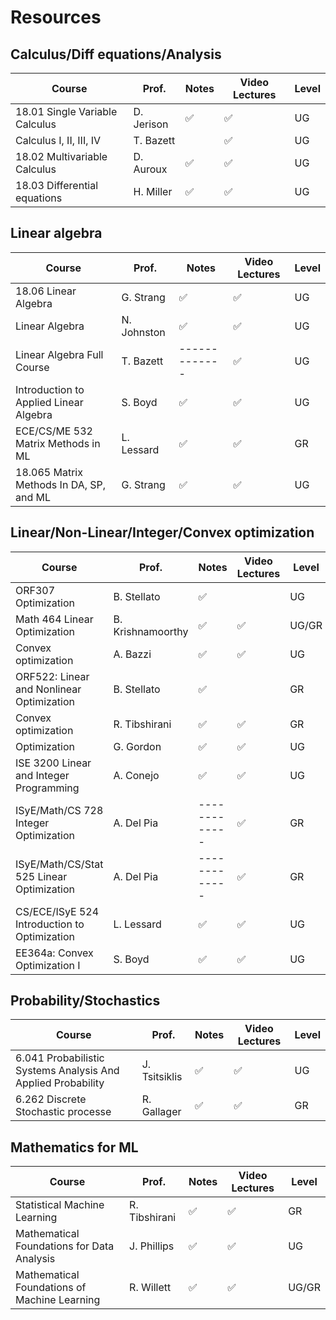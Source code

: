 # Resources

## Calculus/Diff equations/Analysis


| Course                                  | Prof.        |  Notes            | Video Lectures    |Level |
| -------------                           | ------------ |-------------      | -------------     |------|
| 18.01 Single Variable Calculus          | D. Jerison   |:white_check_mark: | :white_check_mark:|UG    |
| Calculus I, II, III, IV                 | T. Bazett    |                   | :white_check_mark:|UG    |
| 18.02 Multivariable Calculus	          | D. Auroux    | :white_check_mark:| :white_check_mark:|UG    |
| 18.03 Differential equations	          | H. Miller    |:white_check_mark: | :white_check_mark:|UG    |


## Linear algebra

| Course                                  | Prof.        |  Notes            | Video Lectures   |Level |
| -------------                           | ------------ |-------------      |-------------     |------|
| 18.06 Linear Algebra	                  | G. Strang    |:white_check_mark: |:white_check_mark:|UG    |
| Linear Algebra		                      | N. Johnston  | :white_check_mark:|:white_check_mark:|UG    |
| Linear Algebra Full Course		          | T. Bazett    | -------------     |:white_check_mark:|UG    |
| Introduction to Applied Linear Algebra	| S. Boyd      | :white_check_mark:|:white_check_mark:|UG    |
| ECE/CS/ME 532 Matrix Methods in ML			| L. Lessard   | :white_check_mark:|:white_check_mark:|GR    |
| 18.065 Matrix Methods In DA, SP, and ML	| G. Strang    | :white_check_mark:|:white_check_mark:|UG    |



## Linear/Non-Linear/Integer/Convex optimization



| Course                                      | Prof.            |  Notes            | Video Lectures   |Level |
| -------------                               | -------------    |-------------      | -------------    |------|
| ORF307 Optimization	                        | B. Stellato      |:white_check_mark: |                  |UG    |
| Math 464 Linear Optimization	              | B. Krishnamoorthy| :white_check_mark:|:white_check_mark:|UG/GR |
| Convex optimization		                      | A. Bazzi         | :white_check_mark:|:white_check_mark:|UG    |
| ORF522: Linear and Nonlinear Optimization	  | B. Stellato      | :white_check_mark:|                  |GR    |
| Convex optimization		                      | R. Tibshirani    |:white_check_mark: |:white_check_mark:|GR    |
| Optimization		                            | G. Gordon        | :white_check_mark:|:white_check_mark:|UG    |
| ISE 3200 Linear and Integer Programming	    | A. Conejo        | :white_check_mark:|:white_check_mark:|UG    |
| ISyE/Math/CS 728 Integer Optimization	      | A. Del Pia       | -------------     |:white_check_mark:|GR    |
| ISyE/Math/CS/Stat 525 Linear Optimization		| A. Del Pia       | -------------     |:white_check_mark:|GR    |
| CS/ECE/ISyE 524 Introduction to Optimization| L. Lessard       | :white_check_mark:|:white_check_mark:|UG    |
| EE364a: Convex Optimization I	              | S. Boyd          |:white_check_mark: |:white_check_mark:|UG    |



## Probability/Stochastics


| Course                                                      | Prof.        |  Notes           |Video Lectures    |Level |
| -------------                                               | -------------|-------------     |------------      |------|
| 6.041 Probabilistic Systems Analysis And Applied Probability| J. Tsitsiklis|:white_check_mark:|:white_check_mark:|UG    |
| 6.262 Discrete Stochastic processe	                        | R. Gallager  |:white_check_mark:|:white_check_mark:|GR    |



## Mathematics for ML


| Course                                      | Prof.         |  Notes           |Video Lectures    |Level |
| -------------                               | ------------- |-------------     |-------------     |------|
| Statistical Machine Learning	              | R. Tibshirani |:white_check_mark:|:white_check_mark:|GR    |
| Mathematical Foundations for Data Analysis  | J. Phillips   |:white_check_mark:|:white_check_mark:|UG    |
| Mathematical Foundations of Machine Learning| R. Willett    |:white_check_mark:|:white_check_mark:|UG/GR |

